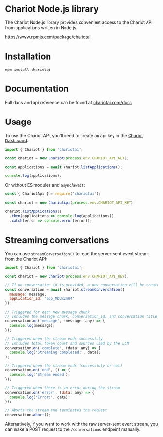 # Chariot Node.js library
The Chariot Node.js library provides convenient access to the Chariot API from applications written in Node.js.

https://www.npmjs.com/package/chariotai

# Installation
```
npm install chariotai
```

# Documentation
Full docs and api reference can be found at [chariotai.com/docs](https://chariotai.com/docs)

# Usage
To use the Chariot API, you'll need to create an api key in the [Chariot Dashboard](https://chariotai.com/dashboard/api-keys).

```javascript
import { Chariot } from 'chariotai';

const chariot = new Chariot(process.env.CHARIOT_API_KEY);

const applications = await chariot.listApplications();

console.log(applications);
```

Or without ES modules and `async`/`await`:

```javascript
const { ChariotApi } = require('chariotai');

const chariot = new ChariotApi(process.env.CHARIOT_API_KEY)

chariot.listApplications()
  .then(applications => console.log(applications))
  .catch(error => console.error(error));
```

# Streaming conversations
You can use `streamConversation()` to read the server-sent event stream from the Chariot API:

```javascript
import { Chariot } from 'chariotai';

const chariot = new Chariot(process.env.CHARIOT_API_KEY);

// If no conversation_id is provided, a new conversation will be created
const conversation = await chariot.streamConversation({
  message: message,
  application_id: 'app_MDUxZmU4'
})

// Triggered for each new message chunk
// Includes the message chunk, conversation_id, and conversation title
conversation.on('message', (message: any) => {
  console.log(message);
});

// Triggered when the stream ends successfuly
// Includes total token count and sources used by the LLM
conversation.on('complete', (data: any) => {
  console.log('Streaming completed:', data);
);

// Triggered when the stream ends (successfuly or not)
conversation.on('end', () => {
  console.log('Stream ended');
});

// Triggered when there is an error during the stream
conversation.on('error', (data: any) => {
  console.log('Error:', data);
});

// Aborts the stream and terminates the request
conversation.abort();
```

Alternatively, if you want to work with the raw server-sent event stream, you can make a POST request to the `/conversations` endpoint manually.